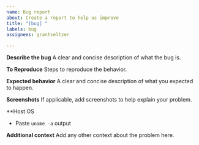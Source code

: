 ```yaml
---
name: Bug report
about: Create a report to help us improve
title: "[bug] "
labels: bug
assignees: grantseltzer

---
```


**Describe the bug**
A clear and concise description of what the bug is.

**To Reproduce**
Steps to reproduce the behavior.

**Expected behavior**
A clear and concise description of what you expected to happen.

**Screenshots**
If applicable, add screenshots to help explain your problem.

**Host OS
- Paste `uname -a` output

**Additional context**
Add any other context about the problem here.

